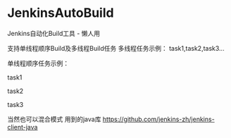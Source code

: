 # JenkinsAutoBuild
Jenkins自动化Build工具 - 懒人用

支持单线程顺序Build及多线程Build任务
多线程任务示例：
task1,task2,task3...

单线程顺序任务示例：

task1

task2

task3

当然也可以混合模式
用到的java库 https://github.com/jenkins-zh/jenkins-client-java
